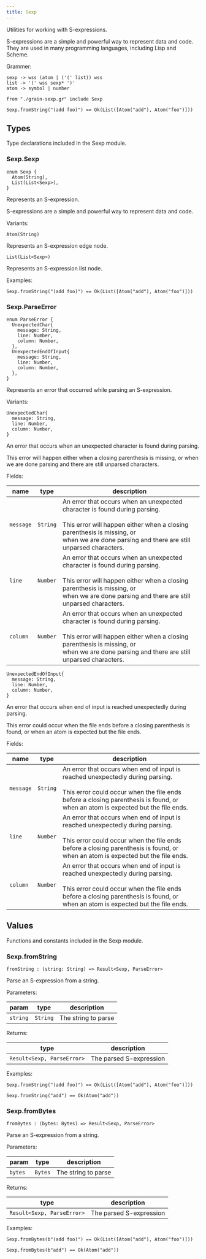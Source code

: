```yaml
---
title: Sexp
---
```


Utilities for working with S-expressions.

S-expressions are a simple and powerful way to represent data and code.
They are used in many programming languages, including Lisp and Scheme.

Grammer:
```ebnf
sexp -> wss (atom | ('(' list)) wss
list -> '(' wss sexp* ')'
atom -> symbol | number
```

```grain
from "./grain-sexp.gr" include Sexp
```

```grain
Sexp.fromString("(add foo)") == Ok(List([Atom("add"), Atom("foo")]))
```

## Types

Type declarations included in the Sexp module.

### Sexp.**Sexp**

```grain
enum Sexp {
  Atom(String),
  List(List<Sexp>),
}
```

Represents an S-expression.

S-expressions are a simple and powerful way to represent data and code.

Variants:

```grain
Atom(String)
```

Represents an S-expression edge node.

```grain
List(List<Sexp>)
```

Represents an S-expression list node.

Examples:

```grain
Sexp.fromString("(add foo)") == Ok(List([Atom("add"), Atom("foo")]))
```

### Sexp.**ParseError**

```grain
enum ParseError {
  UnexpectedChar{
    message: String,
    line: Number,
    column: Number,
  },
  UnexpectedEndOfInput{
    message: String,
    line: Number,
    column: Number,
  },
}
```

Represents an error that occurred while parsing an S-expression.

Variants:

```grain
UnexpectedChar{
  message: String,
  line: Number,
  column: Number,
}
```

An error that occurs when an unexpected character is found during parsing.

This error will happen either when a closing parenthesis is missing, or
when we are done parsing and there are still unparsed characters.

Fields:

|name|type|description|
|----|----|-----------|
|`message`|`String`|An error that occurs when an unexpected character is found during parsing.<br/><br/>This error will happen either when a closing parenthesis is missing, or<br/>when we are done parsing and there are still unparsed characters.|
|`line`|`Number`|An error that occurs when an unexpected character is found during parsing.<br/><br/>This error will happen either when a closing parenthesis is missing, or<br/>when we are done parsing and there are still unparsed characters.|
|`column`|`Number`|An error that occurs when an unexpected character is found during parsing.<br/><br/>This error will happen either when a closing parenthesis is missing, or<br/>when we are done parsing and there are still unparsed characters.|

```grain
UnexpectedEndOfInput{
  message: String,
  line: Number,
  column: Number,
}
```

An error that occurs when end of input is reached unexpectedly during parsing.

This error could occur when the file ends before a closing parenthesis is found, or
when an atom is expected but the file ends.

Fields:

|name|type|description|
|----|----|-----------|
|`message`|`String`|An error that occurs when end of input is reached unexpectedly during parsing.<br/><br/>This error could occur when the file ends before a closing parenthesis is found, or<br/>when an atom is expected but the file ends.|
|`line`|`Number`|An error that occurs when end of input is reached unexpectedly during parsing.<br/><br/>This error could occur when the file ends before a closing parenthesis is found, or<br/>when an atom is expected but the file ends.|
|`column`|`Number`|An error that occurs when end of input is reached unexpectedly during parsing.<br/><br/>This error could occur when the file ends before a closing parenthesis is found, or<br/>when an atom is expected but the file ends.|

## Values

Functions and constants included in the Sexp module.

### Sexp.**fromString**

```grain
fromString : (string: String) => Result<Sexp, ParseError>
```

Parse an S-expression from a string.

Parameters:

|param|type|description|
|-----|----|-----------|
|`string`|`String`|The string to parse|

Returns:

|type|description|
|----|-----------|
|`Result<Sexp, ParseError>`|The parsed S-expression|

Examples:

```grain
Sexp.fromString("(add foo)") == Ok(List([Atom("add"), Atom("foo")]))
```

```grain
Sexp.fromString("add") == Ok(Atom("add"))
```

### Sexp.**fromBytes**

```grain
fromBytes : (bytes: Bytes) => Result<Sexp, ParseError>
```

Parse an S-expression from a string.

Parameters:

|param|type|description|
|-----|----|-----------|
|`bytes`|`Bytes`|The string to parse|

Returns:

|type|description|
|----|-----------|
|`Result<Sexp, ParseError>`|The parsed S-expression|

Examples:

```grain
Sexp.fromBytes(b"(add foo)") == Ok(List([Atom("add"), Atom("foo")]))
```

```grain
Sexp.fromBytes(b"add") == Ok(Atom("add"))
```

